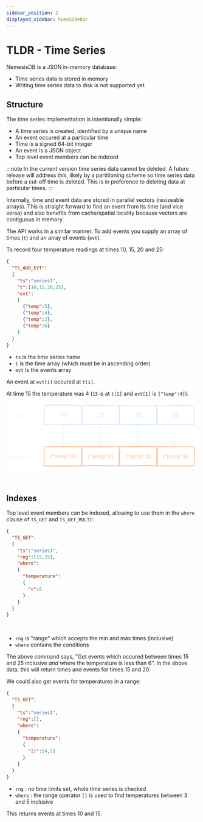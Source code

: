 ```yaml
---
sidebar_position: 2
displayed_sidebar: homeSidebar
---
```


# TLDR - Time Series

NemesisDB is a JSON in-memory database:

- Time series data is stored in memory
- Writing time series data to disk is not supported yet


## Structure
The time series implementation is intentionally simple:

- A time series is created, identified by a unique name
- An event occured at a particular time
- Time is a signed 64-bit integer
- An event is a JSON object
- Top level event members can be indexed

:::note
In the current version time series data cannot be deleted. A future release will address this,
likely by a partitioning scheme so time series data before a cut-off time is deleted. This is in preference to deleting data at particular times.
:::

Internally, time and event data are stored in parallel vectors (resizeable arrays). This is straight forward to find an event from its time (and vice versa) and also benefits from cache/spatial locality because vectors are contiguous in memory.

The API works in a similar manner. To add events you supply an array of times (`t`) and an array of events (`evt`). 

To record four temperature readings at times 10, 15, 20 and 25:

```json
{
  "TS_ADD_EVT":
  {
    "ts":"series1",
    "t":[10,15,20,25],
    "evt":
    [
      {"temp":5},
      {"temp":4},
      {"temp":2},
      {"temp":6}
    ]
  }
}
```

- `ts` is the time series name
- `t` is the time array (which must be in ascending order)
- `evt` is the events array

An event at `evt[i]` occured at `t[i]`.

At time 15 the temperature was 4 (`15` is at `t[1]` and `evt[1]` is `{"temp":4}`).

![time series structure](img/tldr-ts-parallel.svg)

<br/>

## Indexes
Top level event members can be indexed, allowing to use them in the `where` clause of `TS_GET` and `TS_GET_MULTI`:

```json
{
  "TS_GET":
  {
    "ts":"series1",
    "rng":[15,25],
    "where":
    {
      "temperature":
      {
        "<":6
      }
    }
  }
}
```

<br/>

- `rng` is "range" which accepts the min and max times (inclusive)
- `where` contains the conditions

The above command says, "Get events which occured between times 15 and 25 inclusive _and_ where the temperature is less than 6". In the above data, this will return times and events for times 15 and 20.

We could also get events for temperatures in a range:

```json
{
  "TS_GET":
  {
    "ts":"series1",
    "rng":[],
    "where":
    {
      "temperature":
      {
        "[]":[4,5]
      }
    }
  }
}
```

- `rng` : no time limits set, whole time series is checked
- `where` : the range operator `[]` is used to find temperatures between 3 and 5 inclusive

This returns events at times 10 and 15.